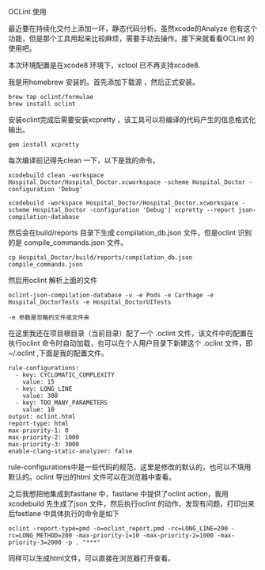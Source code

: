 OCLint 使用

最近要在持续化交付上添加一环，静态代码分析。虽然xcode的Analyze 也有这个功能，但是那个工具用起来比较麻烦，需要手动去操作。接下来就看看OCLint 的使用吧。

本次环境配置是在xcode8 环境下，xctool 已不再支持xcode8.

我是用homebrew 安装的。首先添加下载源 ，然后正式安装。

	brew tap oclint/formulae
	brew install oclint
	
安装oclint完成后需要安装xcpretty ，该工具可以将编译的代码产生的信息格式化输出。

	gem install xcpretty

每次编译前记得先clean 一下，以下是我的命令。

	xcodebuild clean -workspace Hospital_Doctor/Hospital_Doctor.xcworkspace -scheme Hospital_Doctor -configuration 'Debug'

	xcodebuild -workspace Hospital_Doctor/Hospital_Doctor.xcworkspace -scheme Hospital_Doctor -configuration 'Debug'| xcpretty --report json-compilation-database
	
然后会在build/reports 目录下生成 compilation_db.json 文件，但是oclint 识别的是 compile_commands.json 文件。

	cp Hospital_Doctor/build/reports/compilation_db.json compile_commands.json
	
然后用oclint 解析上面的文件

	oclint-json-compilation-database -v -e Pods -e Carthage -e Hospital_DoctorTests -e Hospital_DoctorUITests
	
	-e 参数是忽略的文件或文件夹
	
在这里我还在项目根目录（当前目录）配了一个 .oclint 文件，该文件中的配置在执行oclint 命令时自动加载，也可以在个人用户目录下新建这个 .oclint 文件，即 ~/.oclint ,下面是我的配置文件。

	rule-configurations:
	  - key: CYCLOMATIC_COMPLEXITY
	    value: 15
	  - key: LONG_LINE
	    value: 300
	  - key: TOO_MANY_PARAMETERS
	    value: 10
	output: oclint.html
	report-type: html
	max-priority-1: 0
	max-priority-2: 1000
	max-priority-3: 3000
	enable-clang-static-analyzer: false
	
rule-configurations中是一些代码的规范，这里是修改的默认的，也可以不填用默认的。oclint 导出的html 文件可以在浏览器中查看。

之后我想把他集成到fastlane 中，fastlane 中提供了oclint action，我用xcodebuild 先生成了json 文件，然后执行oclint 的动作，发现有问题，打印出来后fastlane 中具体执行的命令是如下

	oclint -report-type=pmd -o=oclint_report.pmd -rc=LONG_LINE=200 -rc=LONG_METHOD=200 -max-priority-1=10 -max-priority-2=1000 -max-priority-3=2000 -p . "***"
	
同样可以生成html文件，可以直接在浏览器打开查看。
	
  